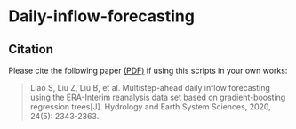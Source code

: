 # Daily-inflow-forecasting

## Citation

Please cite the following paper [(PDF)](https://hess.copernicus.org/articles/24/2343/2020/) if using this scripts in your own works:

> Liao S, Liu Z, Liu B, et al. Multistep-ahead daily inflow forecasting using the ERA-Interim reanalysis data set based on gradient-boosting regression
> trees[J]. Hydrology and Earth System Sciences, 2020, 24(5): 2343-2363.
